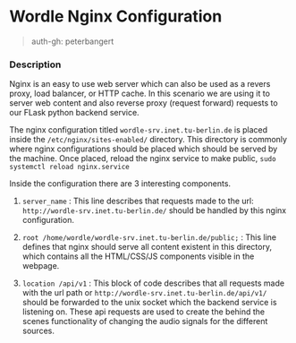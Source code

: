 # Wordle Nginx Configuration

> auth-gh: peterbangert


### Description

Nginx is an easy to use web server which can also be used as a revers proxy, load balancer, or HTTP cache. In this scenario we are using it to server web content and also reverse proxy (request forward) requests to our FLask python backend service.

The nginx configuration titled `wordle-srv.inet.tu-berlin.de` is placed inside the `/etc/nginx/sites-enabled/` directory. This directory is commonly where nginx configurations should be placed which should be served by the machine. Once placed, reload the nginx service to make public, `sudo systemctl reload nginx.service`

Inside the configuration there are 3 interesting components.


1. `server_name` : This line describes that requests made to the url: `http://wordle-srv.inet.tu-berlin.de/` should be handled by this nginx configuration. 

2. `root /home/wordle/wordle-srv.inet.tu-berlin.de/public;` : This line defines that nginx should serve all content existent in this directory, which contains all the HTML/CSS/JS components visible in the webpage.

3. `location /api/v1` : This block of code describes that all requests made with the url path or `http://wordle-srv.inet.tu-berlin.de/api/v1/` should be forwarded to the unix socket which the backend service is listening on. These api requests are used to create the behind the scenes functionality of changing the audio signals for the different sources. 